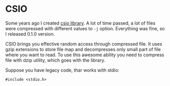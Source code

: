 # CSIO

Some years ago I created [csio library](https://github.com/hoxnox/csio).
A lot of time passed, a lot of files were compressed with different
values to `-j` option. Everything was fine, so I released 0.1.0 version.

CSIO brings you effective random access through compressed file. It uses
gzip extensions to store file map and decompresses only small part of
file where you want to read. To use this awesome ability you need to
compress file with dzip utility, which goes with the library.

Suppose you have legacy code, thar works with stdio:

	#include <stdio.h>

